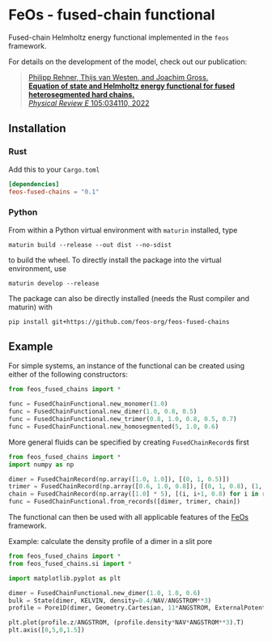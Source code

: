 # FeOs - fused-chain functional

Fused-chain Helmholtz energy functional implemented in the `feos` framework.

For details on the development of the model, check out our publication:
> [Philipp Rehner, Thijs van Westen, and Joachim Gross.\
**Equation of state and Helmholtz energy functional for fused heterosegmented hard chains.**\
*Physical Review E* 105:034110, 2022](https://doi.org/10.1103/PhysRevE.105.034110)

## Installation

### Rust

Add this to your `Cargo.toml`

```toml
[dependencies]
feos-fused-chains = "0.1"
```
### Python

From within a Python virtual environment with `maturin` installed, type
```
maturin build --release --out dist --no-sdist
```
to build the wheel. To directly install the package into the virtual environment, use
```
maturin develop --release
```
The package can also be directly installed (needs the Rust compiler and maturin) with
```
pip install git+https://github.com/feos-org/feos-fused-chains
```

## Example

For simple systems, an instance of the functional can be created using either of the following constructors:

```python
from feos_fused_chains import *

func = FusedChainFunctional.new_monomer(1.0)
func = FusedChainFunctional.new_dimer(1.0, 0.8, 0.5)
func = FusedChainFunctional.new_trimer(0.8, 1.0, 0.8, 0.5, 0.7)
func = FusedChainFunctional.new_homosegmented(5, 1.0, 0.6)
```
More general fluids can be specified by creating `FusedChainRecord`s first
```python
from feos_fused_chains import *
import numpy as np

dimer = FusedChainRecord(np.array([1.0, 1.0]), [(0, 1, 0.5)])
trimer = FusedChainRecord(np.array([0.6, 1.0, 0.8]), [(0, 1, 0.8), (1, 2, 0.9)])
chain = FusedChainRecord(np.array([1.0] * 5), [(i, i+1, 0.8) for i in range(4)])
func = FusedChainFunctional.from_records([dimer, trimer, chain])
```
The functional can then be used with all applicable features of the [FeOs](https://feos-org.github.io/feos/) framework.

Example: calculate the density profile of a dimer in a slit pore
```python
from feos_fused_chains import *
from feos_fused_chains.si import *

import matplotlib.pyplot as plt

dimer = FusedChainFunctional.new_dimer(1.0, 1.0, 0.6)
bulk = State(dimer, KELVIN, density=0.4/NAV/ANGSTROM**3)
profile = Pore1D(dimer, Geometry.Cartesian, 11*ANGSTROM, ExternalPotential.HardWall(1.0)).initialize(bulk).solve()

plt.plot(profile.z/ANGSTROM, (profile.density*NAV*ANGSTROM**3).T)
plt.axis([0,5,0,1.5])
```
